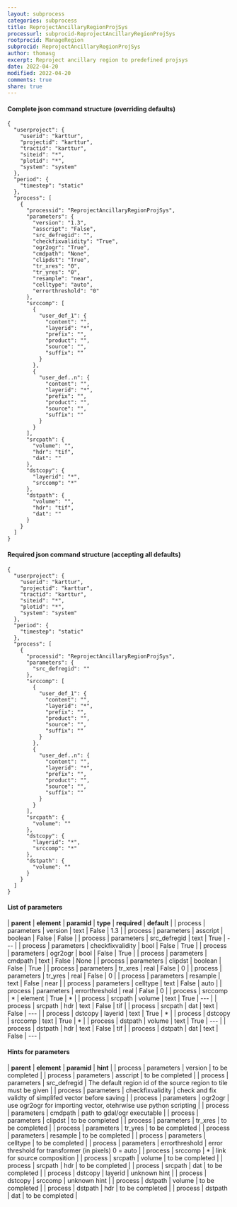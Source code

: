 ```yaml
---
layout: subprocess
categories: subprocess
title: ReprojectAncillaryRegionProjSys
processurl: subprocid-ReprojectAncillaryRegionProjSys
rootprocid: ManageRegion
subprocid: ReprojectAncillaryRegionProjSys
author: thomasg
excerpt: Reproject ancillary region to predefined projsys
date: 2022-04-20
modified: 2022-04-20
comments: true
share: true
---
```


#### Complete json command structure (overriding defaults)
```
{
  "userproject": {
    "userid": "karttur",
    "projectid": "karttur",
    "tractid": "karttur",
    "siteid": "*",
    "plotid": "*",
    "system": "system"
  },
  "period": {
    "timestep": "static"
  },
  "process": [
    {
      "processid": "ReprojectAncillaryRegionProjSys",
      "parameters": {
        "version": "1.3",
        "asscript": "False",
        "src_defregid": "",
        "checkfixvalidity": "True",
        "ogr2ogr": "True",
        "cmdpath": "None",
        "clipdst": "True",
        "tr_xres": "0",
        "tr_yres": "0",
        "resample": "near",
        "celltype": "auto",
        "errorthreshold": "0"
      },
      "srccomp": [
        {
          "user_def_1": {
            "content": "",
            "layerid": "*",
            "prefix": "",
            "product": "",
            "source": "",
            "suffix": ""
          }
        },
        {
          "user_def..n": {
            "content": "",
            "layerid": "*",
            "prefix": "",
            "product": "",
            "source": "",
            "suffix": ""
          }
        }
      ],
      "srcpath": {
        "volume": "",
        "hdr": "tif",
        "dat": ""
      },
      "dstcopy": {
        "layerid": "*",
        "srccomp": "*"
      },
      "dstpath": {
        "volume": "",
        "hdr": "tif",
        "dat": ""
      }
    }
  ]
}
```
#### Required json command structure (accepting all defaults)
```
{
  "userproject": {
    "userid": "karttur",
    "projectid": "karttur",
    "tractid": "karttur",
    "siteid": "*",
    "plotid": "*",
    "system": "system"
  },
  "period": {
    "timestep": "static"
  },
  "process": [
    {
      "processid": "ReprojectAncillaryRegionProjSys",
      "parameters": {
        "src_defregid": ""
      },
      "srccomp": [
        {
          "user_def_1": {
            "content": "",
            "layerid": "*",
            "prefix": "",
            "product": "",
            "source": "",
            "suffix": ""
          }
        },
        {
          "user_def..n": {
            "content": "",
            "layerid": "*",
            "prefix": "",
            "product": "",
            "source": "",
            "suffix": ""
          }
        }
      ],
      "srcpath": {
        "volume": ""
      },
      "dstcopy": {
        "layerid": "*",
        "srccomp": "*"
      },
      "dstpath": {
        "volume": ""
      }
    }
  ]
}
```
#### List of parameters

| **parent** | **element** | **paramid** | **type** | **required** | **default** |
| process | parameters | version | text | False | 1.3 |
| process | parameters | asscript | boolean | False | False |
| process | parameters | src_defregid | text | True | --- |
| process | parameters | checkfixvalidity | bool | False | True |
| process | parameters | ogr2ogr | bool | False | True |
| process | parameters | cmdpath | text | False | None |
| process | parameters | clipdst | boolean | False | True |
| process | parameters | tr_xres | real | False | 0 |
| process | parameters | tr_yres | real | False | 0 |
| process | parameters | resample | text | False | near |
| process | parameters | celltype | text | False | auto |
| process | parameters | errorthreshold | real | False | 0 |
| process | srccomp | * | element | True | * |
| process | srcpath | volume | text | True | --- |
| process | srcpath | hdr | text | False | tif |
| process | srcpath | dat | text | False | --- |
| process | dstcopy | layerid | text | True | * |
| process | dstcopy | srccomp | text | True | * |
| process | dstpath | volume | text | True | --- |
| process | dstpath | hdr | text | False | tif |
| process | dstpath | dat | text | False | --- |

#### Hints for parameters

| **parent** | **element** | **paramid** | **hint** |
| process | parameters | version | to be completed |
| process | parameters | asscript | to be completed |
| process | parameters | src_defregid | The default region id of the source region to tile must be given |
| process | parameters | checkfixvalidity | check and fix validty of simplifed vector before saving |
| process | parameters | ogr2ogr | use ogr2ogr for importing vector, otehrwise use python scripting |
| process | parameters | cmdpath | path to gdal/ogr executable |
| process | parameters | clipdst | to be completed |
| process | parameters | tr_xres | to be completed |
| process | parameters | tr_yres | to be completed |
| process | parameters | resample | to be completed |
| process | parameters | celltype | to be completed |
| process | parameters | errorthreshold | error threshold for transformer (in pixels) 0 = auto |
| process | srccomp | * | link for source composition |
| process | srcpath | volume | to be completed |
| process | srcpath | hdr | to be completed |
| process | srcpath | dat | to be completed |
| process | dstcopy | layerid | unknown hint |
| process | dstcopy | srccomp | unknown hint |
| process | dstpath | volume | to be completed |
| process | dstpath | hdr | to be completed |
| process | dstpath | dat | to be completed |
